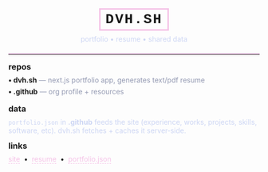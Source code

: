 <!--
  dvh-sh • Organization Profile
-->

<h1 align="center" style="margin:0;padding:0;font-family:ui-monospace, SFMono-Regular, Menlo, Monaco, Consolas, 'Liberation Mono', 'Courier New', monospace;">
  <span style="display:inline-block;border:3px solid #f5c2e7;padding:.25rem .6rem;letter-spacing:.08em;">DVH.SH</span>
</h1>

<p align="center" style="margin:.5rem 0 1.25rem 0;color:#cdd6f4;">
  portfolio • resume • shared data
</p>

<hr style="border:0;border-top:2px solid #f5c2e7;margin:14px 0;" />

<!-- Repos -->
<h3 style="margin:.75rem 0 .5rem 0;">repos</h3>

<ul style="list-style:none;padding:0;margin:.25rem 0 1rem 0;">
  <li style="margin:.35rem 0;">
    <b>• dvh.sh</b>
    <span style="color:#9399b2;">— next.js portfolio app, generates text/pdf resume</span>
  </li>
  <li style="margin:.35rem 0;">
    <b>• .github</b>
    <span style="color:#9399b2;">— org profile + resources</span>
  </li>
</ul>

<!-- Data flow -->
<h3 style="margin:.75rem 0 .5rem 0;">data</h3>
<p style="margin:.25rem 0;color:#cdd6f4;">
  <code>portfolio.json</code> in <b>.github</b> feeds the site (experience, works, projects, skills, software, etc). dvh.sh fetches + caches it server‑side.
</p>

<!-- Links -->
<h3 style="margin:.75rem 0 .5rem 0;">links</h3>
<p style="margin:.25rem 0;">
  <a href="https://dvh.sh" style="color:#f5c2e7;text-decoration:none;border-bottom:1px dashed #f5c2e7;">site</a>
  &nbsp;•&nbsp;
  <a href="https://dvh.sh/resume" style="color:#f5c2e7;text-decoration:none;border-bottom:1px dashed #f5c2e7;">resume</a>
  &nbsp;•&nbsp;
  <a href="https://raw.githubusercontent.com/dvh-sh/.github/main/portfolio.json" style="color:#f5c2e7;text-decoration:none;border-bottom:1px dashed #f5c2e7;">portfolio.json</a>
</p>
